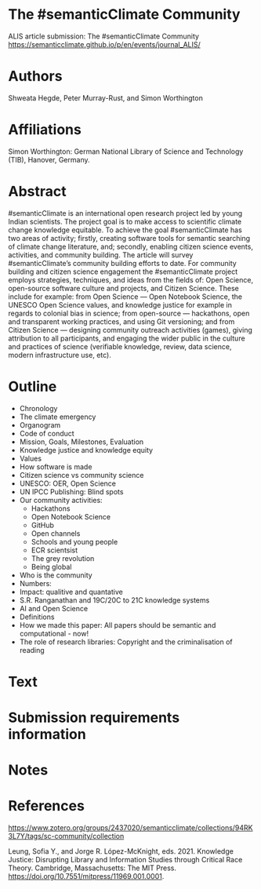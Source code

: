 # The #semanticClimate Community

ALIS article submission: The #semanticClimate Community https://semanticclimate.github.io/p/en/events/journal_ALIS/ 

# Authors

Shweata Hegde, Peter Murray-Rust, and Simon Worthington

# Affiliations

Simon Worthington: German National Library of Science and Technology (TIB), Hanover, Germany. 

# Abstract

#semanticClimate is an international open research project led by young Indian scientists. The project goal is to make access to scientific climate change knowledge equitable. To achieve the goal #semanticClimate has two areas of activity; firstly, creating software tools for semantic searching of climate change literature, and; secondly, enabling citizen science events, activities, and community building. The article will survey #semanticClimate’s community building efforts to date. For community building and citizen science engagement the #semanticClimate project employs strategies, techniques, and ideas from the fields of: Open Science, open-source software culture and projects, and Citizen Science. These include for example: from Open Science — Open Notebook Science, the UNESCO Open Science values, and knowledge justice for example in regards to colonial bias in science; from open-source — hackathons, open and transparent working practices, and using Git versioning; and from Citizen Science — designing community outreach activities (games), giving attribution to all participants, and engaging the wider public in the culture and practices of science (verifiable knowledge, review, data science, modern infrastructure use, etc).

# Outline

- Chronology
- The climate emergency
- Organogram
- Code of conduct
- Mission, Goals, Milestones, Evaluation
- Knowledge justice and knowledge equity
- Values
- How software is made
- Citizen science vs community science
- UNESCO: OER, Open Science
- UN IPCC Publishing: Blind spots
- Our community activities:
  -  Hackathons
  -  Open Notebook Science
  -  GitHub
  -  Open channels
  -  Schools and young people
  -  ECR scientsist
  -  The grey revolution
  -  Being global
- Who is the community
 - Numbers:
 - Impact: qualitive and quantative
- S.R. Ranganathan and 19C/20C to 21C knowledge systems
- AI and Open Science
- Definitions
- How we made this paper: All papers should be semantic and computational - now!
- The role of research libraries: Copyright and the criminalisation of reading

# Text

# Submission requirements information

# Notes

# References

https://www.zotero.org/groups/2437020/semanticclimate/collections/94RK3L7Y/tags/sc-community/collection



Leung, Sofia Y., and Jorge R. López-McKnight, eds. 2021. Knowledge Justice: Disrupting Library and Information Studies through Critical Race Theory. Cambridge, Massachusetts: The MIT Press. https://doi.org/10.7551/mitpress/11969.001.0001.




